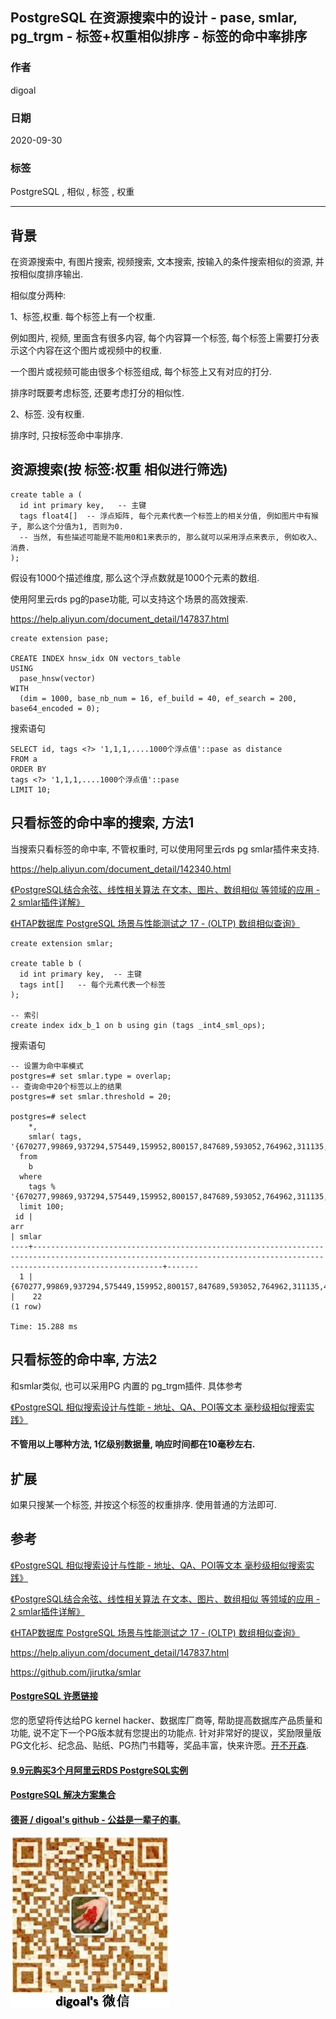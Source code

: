 ## PostgreSQL 在资源搜索中的设计 - pase, smlar, pg_trgm - 标签+权重相似排序 - 标签的命中率排序     

### 作者    
digoal    
    
### 日期    
2020-09-30    
    
### 标签    
PostgreSQL , 相似 , 标签 , 权重      
    
----

## 背景    
在资源搜索中, 有图片搜索, 视频搜索, 文本搜索, 按输入的条件搜索相似的资源, 并按相似度排序输出.    
    
相似度分两种:    
    
1、标签,权重. 每个标签上有一个权重.      
    
例如图片, 视频, 里面含有很多内容, 每个内容算一个标签, 每个标签上需要打分表示这个内容在这个图片或视频中的权重.    
    
一个图片或视频可能由很多个标签组成, 每个标签上又有对应的打分.      
    
排序时既要考虑标签, 还要考虑打分的相似性.      
    
2、标签. 没有权重.      
    
排序时, 只按标签命中率排序.      
    
## 资源搜索(按 标签:权重 相似进行筛选)     
```    
create table a (    
  id int primary key,   -- 主键    
  tags float4[]  -- 浮点矩阵, 每个元素代表一个标签上的相关分值, 例如图片中有猴子, 那么这个分值为1, 否则为0.     
  -- 当然, 有些描述可能是不能用0和1来表示的, 那么就可以采用浮点来表示, 例如收入、消费.     
);    
```

假设有1000个描述维度, 那么这个浮点数就是1000个元素的数组.    
    
使用阿里云rds pg的pase功能, 可以支持这个场景的高效搜索.    
    
https://help.aliyun.com/document_detail/147837.html    
    
```    
create extension pase;    
    
CREATE INDEX hnsw_idx ON vectors_table    
USING    
  pase_hnsw(vector)    
WITH    
  (dim = 1000, base_nb_num = 16, ef_build = 40, ef_search = 200, base64_encoded = 0);    
```

搜索语句    
    
```    
SELECT id, tags <?> '1,1,1,....1000个浮点值'::pase as distance    
FROM a    
ORDER BY    
tags <?> '1,1,1,....1000个浮点值'::pase    
LIMIT 10;    
```


## 只看标签的命中率的搜索, 方法1     
当搜索只看标签的命中率, 不管权重时, 可以使用阿里云rds pg smlar插件来支持.     
    
https://help.aliyun.com/document_detail/142340.html    
    
[《PostgreSQL结合余弦、线性相关算法 在文本、图片、数组相似 等领域的应用 - 2 smlar插件详解》](../201701/20170116_03.md)      
    
[《HTAP数据库 PostgreSQL 场景与性能测试之 17 - (OLTP) 数组相似查询》](../201711/20171107_18.md)      
    
```    
create extension smlar;    
    
create table b (    
  id int primary key,  -- 主键    
  tags int[]   -- 每个元素代表一个标签    
);    
  
-- 索引
create index idx_b_1 on b using gin (tags _int4_sml_ops);
```

搜索语句    
    
```    
-- 设置为命中率模式
postgres=# set smlar.type = overlap;      
-- 查询命中20个标签以上的结果
postgres=# set smlar.threshold = 20;      
      
postgres=# select      
    *,      
    smlar( tags, '{670277,99869,937294,575449,159952,800157,847689,593052,764962,311135,401858,620507,659772,626246,470638,736153,910818,516379,493533,284204,72296,674361,23,24}')      
  from      
    b      
  where      
    tags % '{670277,99869,937294,575449,159952,800157,847689,593052,764962,311135,401858,620507,659772,626246,470638,736153,910818,516379,493533,284204,72296,674361,23,24}'      
  limit 100;      
 id |                                                                                   arr                                                                                   | smlar      
----+-------------------------------------------------------------------------------------------------------------------------------------------------------------------------+-------      
  1 | {670277,99869,937294,575449,159952,800157,847689,593052,764962,311135,401858,620507,659772,626246,470638,736153,910818,516379,493533,284204,72296,674361,713438,815800} |    22      
(1 row)      
      
Time: 15.288 ms      
```

## 只看标签的命中率, 方法2     

和smlar类似, 也可以采用PG 内置的 pg_trgm插件. 具体参考    
    
[《PostgreSQL 相似搜索设计与性能 - 地址、QA、POI等文本 毫秒级相似搜索实践》](../201802/20180202_01.md)      
    
    
#### 不管用以上哪种方法, 1亿级别数据量, 响应时间都在10毫秒左右.      

## 扩展    
如果只搜某一个标签, 并按这个标签的权重排序. 使用普通的方法即可.    
    
## 参考    
[《PostgreSQL 相似搜索设计与性能 - 地址、QA、POI等文本 毫秒级相似搜索实践》](../201802/20180202_01.md)      
    
[《PostgreSQL结合余弦、线性相关算法 在文本、图片、数组相似 等领域的应用 - 2 smlar插件详解》](../201701/20170116_03.md)      
    
[《HTAP数据库 PostgreSQL 场景与性能测试之 17 - (OLTP) 数组相似查询》](../201711/20171107_18.md)      
    
https://help.aliyun.com/document_detail/147837.html    

https://github.com/jirutka/smlar  
    

#### [PostgreSQL 许愿链接](https://github.com/digoal/blog/issues/76 "269ac3d1c492e938c0191101c7238216")
您的愿望将传达给PG kernel hacker、数据库厂商等, 帮助提高数据库产品质量和功能, 说不定下一个PG版本就有您提出的功能点. 针对非常好的提议，奖励限量版PG文化衫、纪念品、贴纸、PG热门书籍等，奖品丰富，快来许愿。[开不开森](https://github.com/digoal/blog/issues/76 "269ac3d1c492e938c0191101c7238216").  


#### [9.9元购买3个月阿里云RDS PostgreSQL实例](https://www.aliyun.com/database/postgresqlactivity "57258f76c37864c6e6d23383d05714ea")


#### [PostgreSQL 解决方案集合](https://yq.aliyun.com/topic/118 "40cff096e9ed7122c512b35d8561d9c8")


#### [德哥 / digoal's github - 公益是一辈子的事.](https://github.com/digoal/blog/blob/master/README.md "22709685feb7cab07d30f30387f0a9ae")


![digoal's wechat](../pic/digoal_weixin.jpg "f7ad92eeba24523fd47a6e1a0e691b59")

